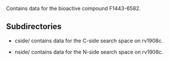 Contains data for the bioactive compound F1443-6582.

## Subdirectories

- cside/ contains data for the C-side search space on rv1908c.

- nside/ contains data for the N-side search space on rv1908c.

